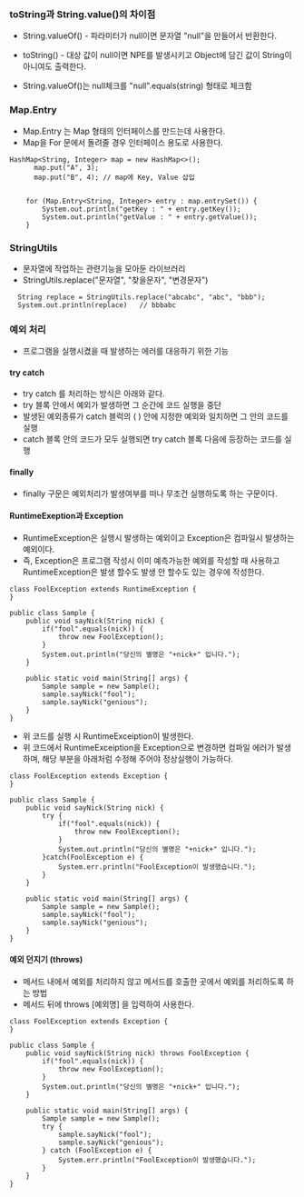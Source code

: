 ### toString과 String.value()의 차이점

- String.valueOf() - 파라미터가 null이면 문자열 "null"을 만들어서 반환한다.
- toString() - 대상 값이 null이면 NPE를 발생시키고 Object에 담긴 값이 String이 아니여도 출력한다.

- String.valueOf()는 null체크를 "null".equals(string) 형태로 체크함

### Map.Entry
- Map.Entry 는 Map 형태의 인터페이스를 만드는데 사용한다.
- Map을 For 문에서 돌려줄 경우 인터페이스 용도로 사용한다.

```
HashMap<String, Integer> map = new HashMap<>();
      map.put("A", 3);
      map.put("B", 4); // map에 Key, Value 삽입


    for (Map.Entry<String, Integer> entry : map.entrySet()) {
        System.out.println("getKey : " + entry.getKey());
        System.out.println("getValue : " + entry.getValue());
    }
```

### StringUtils
- 문자열에 작업하는 관련기능을 모아둔 라이브러리
- StringUtils.replace("문자열", "찾을문자", "변경문자")

```
  String replace = StringUtils.replace("abcabc", "abc", "bbb");
  System.out.println(replace)   // bbbabc
```

### 예외 처리
- 프로그램을 실행시켰을 때 발생하는 에러를 대응하기 위한 기능

#### try catch
- try catch 를 처리하는 방식은 아래와 같다.
- try 블록 안에서 예외가 발생하면 그 순간에 코드 실행을 중단
- 발생된 예외종류가 catch 블럭의 ( ) 안에 지정한 예외와 일치하면 그 안의 코드를 실행
- catch 블록 안의 코드가 모두 실행되면 try catch 블록 다음에 등장하는 코드를 실행

#### finally
- finally 구문은 예외처리가 발생여부를 떠나 무조건 실행하도록 하는 구문이다.

#### RuntimeExeption과 Exception
- RuntimeException은 실행시 발생하는 예외이고 Exception은 컴파일시 발생하는 예외이다. 
- 즉, Exception은 프로그램 작성시 이미 예측가능한 예외를 작성할 때 사용하고 RuntimeException은 발생 할수도 발생 안 할수도 있는 경우에 작성한다.

```
class FoolException extends RuntimeException {
}

public class Sample {
    public void sayNick(String nick) {
        if("fool".equals(nick)) {
            throw new FoolException();
        }
        System.out.println("당신의 별명은 "+nick+" 입니다.");
    }

    public static void main(String[] args) {
        Sample sample = new Sample();
        sample.sayNick("fool");
        sample.sayNick("genious");
    }
}
```
- 위 코드를 실행 시 RuntimeExceiption이 발생한다.
- 위 코드에서 RuntimeExceiption을 Exception으로 변경하면 컴파일 에러가 발생하며, 해당 부분을 아래처럼 수정해 주어야 정상실행이 가능하다.

```
class FoolException extends Exception {
}

public class Sample {
    public void sayNick(String nick) {
        try {
            if("fool".equals(nick)) {
                throw new FoolException();
            }
            System.out.println("당신의 별명은 "+nick+" 입니다.");
        }catch(FoolException e) {
            System.err.println("FoolException이 발생했습니다.");
        }
    }

    public static void main(String[] args) {
        Sample sample = new Sample();
        sample.sayNick("fool");
        sample.sayNick("genious");
    }
}
```

#### 예외 던지기 (throws)
- 메서드 내에서 예외를 처리하지 않고 메서드를 호출한 곳에서 예외를 처리하도록 하는 방법
- 메서드 뒤에 throws [예외명] 을 입력하여 사용한다.

```
class FoolException extends Exception {
}

public class Sample {
    public void sayNick(String nick) throws FoolException {
        if("fool".equals(nick)) {
            throw new FoolException();
        }
        System.out.println("당신의 별명은 "+nick+" 입니다.");
    }

    public static void main(String[] args) {
        Sample sample = new Sample();
        try {
            sample.sayNick("fool");
            sample.sayNick("genious");
        } catch (FoolException e) {
            System.err.println("FoolException이 발생했습니다.");
        }
    }
}
```









